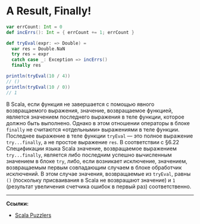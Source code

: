 # A Result, Finally!

```scala
var errCount: Int = 0
def incErrs(): Int = { errCount += 1; errCount }

def tryEval(expr: => Double) =
  var res = Double.NaN
  try res = expr
  catch case _: Exception => incErrs()
  finally res

println(tryEval(10 / 4))
// ()
println(tryEval(10 / 0))
// 1
```

В Scala, если функция не завершается с помощью явного возвращаемого выражения, 
значение, возвращаемое функцией, является значением последнего выражения в теле функции, которое должно быть выполнено. 
Однако в этом отношении операторы в блоке `finally` не считаются «отдельными» выражениями в теле функции. 
Последнее выражение в теле функции `tryEval` — это полное выражение `try...finally`, а не простое выражение `res`. 
В соответствии с §6.22 Спецификации языка Scala значение, возвращаемое выражением `try...finally`, 
является либо последним успешно вычисленным значением в блоке `try`, 
либо, если возникает исключение, значением, 
возвращаемым первым совпадающим случаем в блоке обработчик исключений. 
В этом случае значения, возвращаемые из `tryEval`, равны `()` (поскольку присваивания в Scala не возвращают значение) 
и `1` (результат увеличения счетчика ошибок в первый раз) соответственно.


---

**Ссылки:**
- [Scala Puzzlers](https://scalapuzzlers.com/index.html#pzzlr-059)

